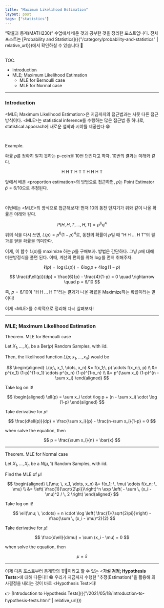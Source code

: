 ```yaml
---
title: "Maximum Likelihood Estimation"
layout: post
tags: ["statistics"]
---
```


“확률과 통계(MATH230)” 수업에서 배운 것과 공부한 것을 정리한 포스트입니다. 전체 포스트는 [Probability and Statistics]({{"/category/probability-and-statistics" | relative_url}})에서 확인하실 수 있습니다 🎲

<br><span class="statement-title">TOC.</span><br>

- Introduction
- MLE; Maximum Likelihood Estimation
  - MLE for Bernoulli case
  - MLE for Normal case

<hr/>

### Introduction

\<MLE; Maximum Likelihood Estimation\>은 지금까지의 접근법과는 사뭇 다른 접근 방식이다. \<MLE\>는 statistical inference를 수행하는 많은 접근법 중 하나로, statistical apporach에 새로운 철학과 시야를 제공한다 😁

<br/>

<span class="statement-title">Example.</span><br>

확률 $p$를 정확히 알지 못하는 p-coin을 10번 던진다고 하자. 10번의 결과는 아래와 같다.

<div align="center" style="margin: 8px">

H H T H T T H H H T

</div>

앞에서 배운 \<proportion estimation\>의 방법으로 접근하면, $p$는 Point Estimator $\hat{p} = 6/10$으로 추정된다.

<br/>

이번에는 \<MLE\>의 방식으로 접근해보자! 먼저 10의 동전 던지기가 위와 같이 나올 확률은 아래와 같다.

$$
P(H, H, T, \dots, H, T) = p^6 q^4
$$

위의 식을 다시 쓰면, $L(p) = p^6 (1-p)^4$로, 동전의 확률이 $p$일 때 "H H ... H T"의 결과를 얻을 확률을 의미한다.

이제, 이 함수 $L(p)$를 maximize 하는 $p$를 구해보자. 방법은 간단하다. 그냥 $p$에 대해 미분방정식을 풀면 된다. 이때, 계산의 편의를 위해 $\log$를 먼저 취해주자.

$$
\ell(p) = \log (L(p)) = 6 \log p + 4 \log (1-p)
$$

$$
\frac{d\ell(p)}{dp} = \frac{6}{p} - \frac{4}{1-p} = 0 \quad \rightarrow \quad p = 6/10
$$

즉, $p=6/10$이 "H H ... H T"라는 결과가 나올 확률을 Maximize하는 확률이라는 말이다!

이제 \<MLE\>를 수학적으로 정리해 다시 살펴보자!

<hr/>

### MLE; Maximum Likelihood Estimation

<div class="theorem" markdown="1">

<span class="statement-title">Theorem.</span> MLE for Bernoulli case<br>

Let $X_1, \dots, X_n$ be a $\text{Ber}(p)$ Random Samples, with iid.

Then, the likelihood function $L(p; x_1, \dots, x_n)$ would be

$$
\begin{aligned}
L(p;\, x_1, \dots, x_n)
&= f(x_1;\, p) \cdots f(x_n;\, p) \\
&= p^{x_1} (1-p)^{1-x_1} \cdots p^{x_n} (1-p)^{1-x_n} \\
&= p^{\sum x_i} (1-p)^{n - \sum x_i}
\end{aligned}
$$

Take log on it!

$$
\begin{aligned}
\ell(p) = \sum x_i \cdot \log p + (n - \sum x_i) \cdot \log (1-p)
\end{aligned}
$$

Take derivative for $p$!

$$
\frac{d\ell(p)}{dp} = \frac{\sum x_i}{p} - \frac{n-\sum x_i}{1-p} = 0
$$

when solve the equation, then

$$
p = \frac{\sum x_i}{n} = \bar{x}
$$

</div>

<hr/>

<div class="theorem" markdown="1">

<span class="statement-title">Theorem.</span> MLE for Normal case<br>

Let $X_1, \dots, X_n$ be a $N(\mu, 1)$ Random Samples, with iid.

Find the MLE of $\mu$!

$$
\begin{aligned}
L(\mu; \, x_1, \dots, x_n)
&= f(x_1; \, \mu) \cdots f(x_n; \, \mu) \\
&= \left( \frac{1}{\sqrt{2\pi}}\right)^n \exp \left( - \sum \, (x_i - \mu)^2 / \, 2 \right)
\end{aligned}
$$

Take log on it!

$$
\ell(\mu; \, \cdots) = n \cdot \log \left( \frac{1}{\sqrt{2\pi}}\right) - \frac{\sum \, (x_i - \mu)^2}{2}
$$

Take derivative for $\mu$!

$$
\frac{d\ell}{d\mu} = \sum (x_i - \mu) = 0
$$

when solve the equation, then

$$
\mu = \bar{x}
$$

</div>

<hr/>

이제 다음 포스트부터 통계학의 꽃🌹이라고 할 수 있는 \<**가설 검정; Hypothesis Tests**\>에 대해 다룬다!! 😁 우리가 지금까지 수행한 "추정(Estimation)"을 활용해 의사결정을 내리는 것이 바로 \<Hypothesis Test\>다!

👉 [Introduction to Hypothesis Tests]({{"/2021/05/18/introduction-to-hypothesis-tests.html" | relative_url}})

